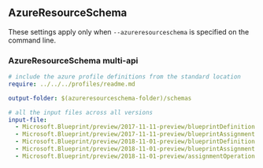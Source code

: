 ## AzureResourceSchema

These settings apply only when `--azureresourceschema` is specified on the command line.

### AzureResourceSchema multi-api

``` yaml $(azureresourceschema) && $(multiapi)
# include the azure profile definitions from the standard location
require: ../../../profiles/readme.md

output-folder: $(azureresourceschema-folder)/schemas

# all the input files across all versions
input-file:
  - Microsoft.Blueprint/preview/2017-11-11-preview/blueprintDefinition.json
  - Microsoft.Blueprint/preview/2017-11-11-preview/blueprintAssignment.json
  - Microsoft.Blueprint/preview/2018-11-01-preview/blueprintDefinition.json
  - Microsoft.Blueprint/preview/2018-11-01-preview/blueprintAssignment.json
  - Microsoft.Blueprint/preview/2018-11-01-preview/assignmentOperation.json

```